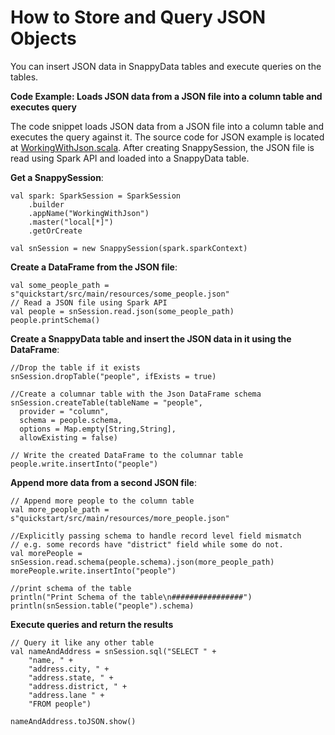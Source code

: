 <a id="howto-JSON"></a>
# How to Store and Query JSON Objects

You can insert JSON data in SnappyData tables and execute queries on the tables.

**Code Example: Loads JSON data from a JSON file into a column table and executes query**

The code snippet loads JSON data from a JSON file into a column table and executes the query against it.
The source code for JSON example is located at [WorkingWithJson.scala](https://github.com/SnappyDataInc/snappydata/blob/master/examples/src/main/scala/org/apache/spark/examples/snappydata/WorkingWithJson.scala). After creating SnappySession, the JSON file is read using Spark API and loaded into a SnappyData table.

**Get a SnappySession**:

```no-highlight
val spark: SparkSession = SparkSession
    .builder
    .appName("WorkingWithJson")
    .master("local[*]")
    .getOrCreate

val snSession = new SnappySession(spark.sparkContext)
```

**Create a DataFrame from the JSON file**:

```no-highlight
val some_people_path = s"quickstart/src/main/resources/some_people.json"
// Read a JSON file using Spark API
val people = snSession.read.json(some_people_path)
people.printSchema()
```

**Create a SnappyData table and insert the JSON data in it using the DataFrame**:

```no-highlight
//Drop the table if it exists
snSession.dropTable("people", ifExists = true)

//Create a columnar table with the Json DataFrame schema
snSession.createTable(tableName = "people",
  provider = "column",
  schema = people.schema,
  options = Map.empty[String,String],
  allowExisting = false)

// Write the created DataFrame to the columnar table
people.write.insertInto("people")
```

**Append more data from a second JSON file**:

```no-highlight
// Append more people to the column table
val more_people_path = s"quickstart/src/main/resources/more_people.json"

//Explicitly passing schema to handle record level field mismatch
// e.g. some records have "district" field while some do not.
val morePeople = snSession.read.schema(people.schema).json(more_people_path)
morePeople.write.insertInto("people")

//print schema of the table
println("Print Schema of the table\n################")
println(snSession.table("people").schema)
```

**Execute queries and return the results**
```no-highlight
// Query it like any other table
val nameAndAddress = snSession.sql("SELECT " +
    "name, " +
    "address.city, " +
    "address.state, " +
    "address.district, " +
    "address.lane " +
    "FROM people")

nameAndAddress.toJSON.show()
```
